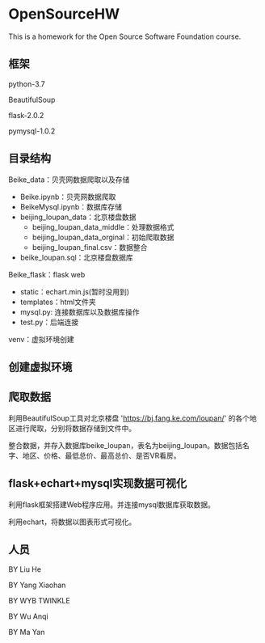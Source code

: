 # OpenSourceHW

This is a homework for the Open Source Software Foundation course.

## 框架
python-3.7

BeautifulSoup

flask-2.0.2

pymysql-1.0.2

## 目录结构
Beike_data：贝壳网数据爬取以及存储
- Beike.ipynb：贝壳网数据爬取
- BeikeMysql.ipynb：数据库存储
- beijing_loupan_data：北京楼盘数据
  - beijing_loupan_data_middle：处理数据格式
  - beijing_loupan_data_orginal：初始爬取数据
  - beijing_loupan_final.csv：数据整合
- beike_loupan.sql：北京楼盘数据库


Beike_flask：flask web
- static：echart.min.js(暂时没用到)
- templates：html文件夹
- mysql.py: 连接数据库以及数据库操作
- test.py：后端连接


venv：虚拟环境创建

## 创建虚拟环境

## 爬取数据
利用BeautifulSoup工具对北京楼盘 'https://bj.fang.ke.com/loupan/' 的各个地区进行爬取，分别将数据存储到文件中。

整合数据，并存入数据库beike_loupan，表名为beijing_loupan。数据包括名字、地区、价格、最低总价、最高总价、是否VR看房。

## flask+echart+mysql实现数据可视化
利用flask框架搭建Web程序应用。并连接mysql数据库获取数据。

利用echart，将数据以图表形式可视化。

## 人员
BY Liu He

BY Yang Xiaohan

BY WYB TWINKLE

BY Wu Anqi

BY Ma Yan
